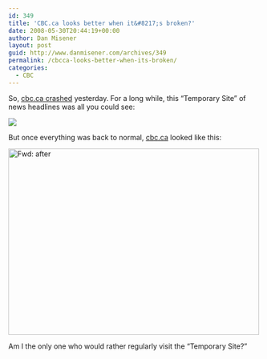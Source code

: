 ```yaml
---
id: 349
title: 'CBC.ca looks better when it&#8217;s broken?'
date: 2008-05-30T20:44:19+00:00
author: Dan Misener
layout: post
guid: http://www.danmisener.com/archives/349
permalink: /cbcca-looks-better-when-its-broken/
categories:
  - CBC
---
```

So, [cbc.ca crashed](http://www.insidethecbc.com/the-cbcca-site-crash-explained) yesterday. For a long while, this &#8220;Temporary Site&#8221; of news headlines was all you could see:

![](http://farm3.static.flickr.com/2309/2535977677_4383a101f9.jpg?v=0)

But once everything was back to normal, [cbc.ca](http://www.cbc.ca) looked like this:

[<img src="http://farm4.static.flickr.com/3160/2536793054_740e077fe2.jpg" height="372" width="500" alt="Fwd: after" />](http://www.flickr.com/photos/20565074@N00/2536793054/)

Am I the only one who would rather regularly visit the &#8220;Temporary Site?&#8221;